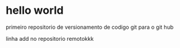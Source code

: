 # hello world
 primeiro repositorio de versionamento de codigo git para o git hub

linha add no repositorio remotokkk
